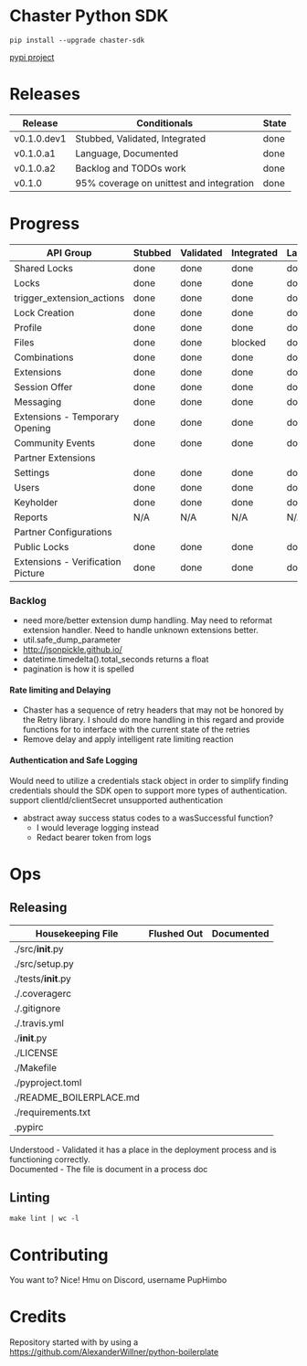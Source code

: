 # Chaster Python SDK
`pip install --upgrade chaster-sdk`

[pypi project](https://pypi.org/project/chaster-sdk/)

# Releases

| Release     | Conditionals                             | State |
|-------------|------------------------------------------|-------|
| v0.1.0.dev1 | Stubbed, Validated, Integrated           | done  |
| v0.1.0.a1   | Language, Documented                     | done  |
| v0.1.0.a2   | Backlog and TODOs work                   | done  |
| v0.1.0      | 95% coverage on unittest and integration | done  |

# Progress

| API Group                         | Stubbed | Validated | Integrated | Language | Documented | Tutorial |
|-----------------------------------|---------|-----------|------------|----------|------------|----------|
| Shared Locks                      | done    | done      | done       | done     | done       |          |
| Locks                             | done    | done      | done       | done     | done       |          |
| trigger_extension_actions         | done    | done      | done       | done     | done       |          |
| Lock Creation                     | done    | done      | done       | done     | done       |          |
| Profile                           | done    | done      | done       | done     | done       |          |
| Files                             | done    | done      | blocked    | done     | done       |          |
| Combinations                      | done    | done      | done       | done     | done       |          |
| Extensions                        | done    | done      | done       | done     | done       |          |
| Session Offer                     | done    | done      | done       | done     | done       |          |
| Messaging                         | done    | done      | done       | done     | done       |          |
| Extensions - Temporary Opening    | done    | done      | done       | done     | done       |          |
| Community Events                  | done    | done      | done       | done     | done       |          |
| Partner Extensions                |         |           |            |          |            |          |
| Settings                          | done    | done      | done       | done     | done       |          |
| Users                             | done    | done      | done       | done     | done       |          |
| Keyholder                         | done    | done      | done       | done     | done       |          |
| Reports                           | N/A     | N/A       | N/A        | N/A      | N/A        |          |
| Partner Configurations            |         |           |            |          |            |          |
| Public Locks                      | done    | done      | done       | done     | done       |          |
| Extensions - Verification Picture | done    | done      | done       | done     | done       |          |

### Backlog
- need more/better extension dump handling. May need to reformat extension handler. Need to handle unknown extensions
  better.
- util.safe_dump_parameter
- http://jsonpickle.github.io/
- datetime.timedelta().total_seconds returns a float
- pagination is how it is spelled

#### Rate limiting and Delaying

- Chaster has a sequence of retry headers that may not be honored by the Retry library. I should do more handling in
  this regard and provide functions for to interface with the current state of the retries
- Remove delay and apply intelligent rate limiting reaction

#### Authentication and Safe Logging

Would need to utilize a credentials stack object in order to simplify finding credentials should
the SDK open to support more types of authentication.
support clientId/clientSecret unsupported authentication

- abstract away success status codes to a wasSuccessful function?
    - I would leverage logging instead
    - Redact bearer token from logs

# Ops

## Releasing

| Housekeeping File       | Flushed Out | Documented |
|-------------------------|-------------|------------|
| ./src/__init__.py       |             |            |
| ./src/setup.py          |             |            |
| ./tests/__init__.py     |             |            |
| ./.coveragerc           |             |            |
| ./.gitignore            |             |            |
| ./.travis.yml           |             |            |
| ./__init__.py           |             |            |
| ./LICENSE               |             |            |
| ./Makefile              |             |            |
| ./pyproject.toml        |             |            |
| ./README_BOILERPLACE.md |             |            |
| ./requirements.txt      |             |            |
| .pypirc                 |             |            |

Understood - Validated it has a place in the deployment process and is functioning correctly.<br>
Documented - The file is document in a process doc

## Linting

`make lint | wc -l`

# Contributing

You want to? Nice! Hmu on Discord, username PupHimbo

# Credits

Repository started with by using a https://github.com/AlexanderWillner/python-boilerplate